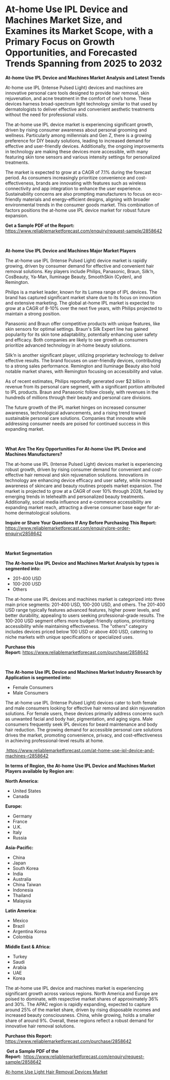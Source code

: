 <p><h1>At-home Use IPL Device and Machines Market Size, and Examines its Market Scope, with a Primary Focus on Growth Opportunities, and Forecasted Trends Spanning from 2025 to 2032</h1></p><p><strong>At-home Use IPL Device and Machines Market Analysis and Latest Trends</strong></p>
<p><p>At-home use IPL (Intense Pulsed Light) devices and machines are innovative personal care tools designed to provide hair removal, skin rejuvenation, and acne treatment in the comfort of one’s home. These devices harness broad-spectrum light technology similar to that used by dermatologists to deliver effective and convenient aesthetic treatments without the need for professional visits.</p><p>The at-home use IPL device market is experiencing significant growth, driven by rising consumer awareness about personal grooming and wellness. Particularly among millennials and Gen Z, there is a growing preference for DIY beauty solutions, leading to increased demand for effective and user-friendly devices. Additionally, the ongoing improvements in technology are making these devices more accessible, with many featuring skin tone sensors and various intensity settings for personalized treatments.</p><p>The market is expected to grow at a CAGR of 7.1% during the forecast period. As consumers increasingly prioritize convenience and cost-effectiveness, brands are innovating with features such as wireless connectivity and app integration to enhance the user experience. Sustainability concerns are also prompting manufacturers to focus on eco-friendly materials and energy-efficient designs, aligning with broader environmental trends in the consumer goods market. This combination of factors positions the at-home use IPL device market for robust future expansion.</p></p>
<p><strong>Get a Sample PDF of the Report:&nbsp;</strong> <a href="https://www.reliablemarketforecast.com/enquiry/request-sample/2858642?utm_campaign=3182&utm_medium=2&utm_source=Github&utm_content=ia&utm_term=12032025&utm_id=at-home-use-ipl-device-and-machines">https://www.reliablemarketforecast.com/enquiry/request-sample/2858642</a></p>
<p>&nbsp;</p>
<p><strong>At-home Use IPL Device and Machines Major Market Players</strong></p>
<p><p>The at-home use IPL (Intense Pulsed Light) device market is rapidly growing, driven by consumer demand for effective and convenient hair removal solutions. Key players include Philips, Panasonic, Braun, Silk’n, CosBeauty, Ya-Man, Iluminage Beauty, SmoothSkin (Cyden), and Remington.</p><p>Philips is a market leader, known for its Lumea range of IPL devices. The brand has captured significant market share due to its focus on innovation and extensive marketing. The global at-home IPL market is expected to grow at a CAGR of 8-10% over the next five years, with Philips projected to maintain a strong position.</p><p>Panasonic and Braun offer competitive products with unique features, like skin sensors for optimal settings. Braun's Silk Expert line has gained popularity for its skin tone adaptability, potentially enhancing user safety and efficacy. Both companies are likely to see growth as consumers prioritize advanced technology in at-home beauty solutions.</p><p>Silk’n is another significant player, utilizing proprietary technology to deliver effective results. The brand focuses on user-friendly devices, contributing to a strong sales performance. Remington and Iluminage Beauty also hold notable market shares, with Remington focusing on accessibility and value.</p><p>As of recent estimates, Philips reportedly generated over $2 billion in revenue from its personal care segment, with a significant portion attributed to IPL products. Braun and Panasonic follow closely, with revenues in the hundreds of millions through their beauty and personal care divisions.</p><p>The future growth of the IPL market hinges on increased consumer awareness, technological advancements, and a rising trend toward sustainable personal care solutions. Companies that innovate while addressing consumer needs are poised for continued success in this expanding market.</p></p>
<p>&nbsp;</p>
<p><strong>What Are The Key Opportunities For At-home Use IPL Device and Machines Manufacturers?</strong></p>
<p><p>The at-home use IPL (Intense Pulsed Light) devices market is experiencing robust growth, driven by rising consumer demand for convenient and cost-effective hair removal and skin rejuvenation solutions. Innovations in technology are enhancing device efficacy and user safety, while increased awareness of skincare and beauty routines propels market expansion. The market is projected to grow at a CAGR of over 10% through 2028, fueled by emerging trends in telehealth and personalized beauty treatments. Additionally, social media influence and e-commerce accessibility are expanding market reach, attracting a diverse consumer base eager for at-home dermatological solutions.</p></p>
<p><strong>Inquire or Share Your Questions If Any Before Purchasing This Report:</strong> <a href="https://www.reliablemarketforecast.com/enquiry/pre-order-enquiry/2858642?utm_campaign=3182&utm_medium=2&utm_source=Github&utm_content=ia&utm_term=12032025&utm_id=at-home-use-ipl-device-and-machines">https://www.reliablemarketforecast.com/enquiry/pre-order-enquiry/2858642</a></p>
<p>&nbsp;</p>
<p><strong>Market Segmentation</strong></p>
<p><strong>The At-home Use IPL Device and Machines Market Analysis by types is segmented into:</strong></p>
<p><ul><li>201-400 USD</li><li>100-200 USD</li><li>Others</li></ul></p>
<p><p>The at-home use IPL devices and machines market is categorized into three main price segments: 201-400 USD, 100-200 USD, and others. The 201-400 USD range typically features advanced features, higher power levels, and better durability, appealing to users seeking professional-grade results. The 100-200 USD segment offers more budget-friendly options, prioritizing accessibility while maintaining effectiveness. The "others" category includes devices priced below 100 USD or above 400 USD, catering to niche markets with unique specifications or specialized uses.</p></p>
<p><strong>Purchase this Report:&nbsp;</strong><a href="https://www.reliablemarketforecast.com/purchase/2858642?utm_campaign=3182&utm_medium=2&utm_source=Github&utm_content=ia&utm_term=12032025&utm_id=at-home-use-ipl-device-and-machines">https://www.reliablemarketforecast.com/purchase/2858642</a></p>
<p>&nbsp;</p>
<p><strong>The At-home Use IPL Device and Machines Market Industry Research by Application is segmented into:</strong></p>
<p><ul><li>Female Consumers</li><li>Male Consumers</li></ul></p>
<p><p>The at-home use IPL (Intense Pulsed Light) devices cater to both female and male consumers looking for effective hair removal and skin rejuvenation solutions. For female users, these devices primarily address concerns such as unwanted facial and body hair, pigmentation, and aging signs. Male consumers frequently seek IPL devices for beard maintenance and body hair reduction. The growing demand for accessible personal care solutions drives the market, promoting convenience, privacy, and cost-effectiveness in achieving professional-level results at home.</p></p>
<p><a href="https://www.reliablemarketforecast.com/at-home-use-ipl-device-and-machines-r2858642?utm_campaign=3182&utm_medium=2&utm_source=Github&utm_content=ia&utm_term=12032025&utm_id=at-home-use-ipl-device-and-machines">&nbsp;https://www.reliablemarketforecast.com/at-home-use-ipl-device-and-machines-r2858642</a></p>
<p><strong>In terms of Region, the At-home Use IPL Device and Machines Market Players available by Region are:</strong></p>
<p>
    <p> <strong> North America: </strong>
        <ul>
            <li>United States</li>
            <li>Canada</li>
        </ul>
        </p> 
    <p> <strong> Europe: </strong>
        <ul>
            <li>Germany</li>
            <li>France</li>
            <li>U.K.</li>
            <li>Italy</li>
            <li>Russia</li>
        </ul>
        </p> 
    <p> <strong> Asia-Pacific: </strong>
        <ul>
            <li>China</li>
            <li>Japan</li>
            <li>South Korea</li>
            <li>India</li>
            <li>Australia</li>
            <li>China Taiwan</li>
            <li>Indonesia</li>
            <li>Thailand</li>
            <li>Malaysia</li>
        </ul>
        </p> 
    <p> <strong> Latin America: </strong>
        <ul>
            <li>Mexico</li>
            <li>Brazil</li>
            <li>Argentina Korea</li>
            <li>Colombia</li>
        </ul>
        </p> 
    <p> <strong> Middle East & Africa: </strong>
        <ul>
            <li>Turkey</li>
            <li>Saudi</li>
            <li>Arabia</li>
            <li>UAE</li>
            <li>Korea</li>
        </ul>
    </p>
    </p>
<p><p>The at-home use IPL device and machines market is experiencing significant growth across various regions. North America and Europe are poised to dominate, with respective market shares of approximately 36% and 30%. The APAC region is rapidly expanding, expected to capture around 25% of the market share, driven by rising disposable incomes and increased beauty consciousness. China, while growing, holds a smaller share of around 9%. Overall, these regions reflect a robust demand for innovative hair removal solutions.</p></p>
<p><strong>Purchase this Report: </strong><a href="https://www.reliablemarketforecast.com/purchase/2858642?utm_campaign=3182&utm_medium=2&utm_source=Github&utm_content=ia&utm_term=12032025&utm_id=at-home-use-ipl-device-and-machines">https://www.reliablemarketforecast.com/purchase/2858642</a></p>
<p>&nbsp;<strong>Get a Sample PDF of the Report:&nbsp;&nbsp;</strong><a href="https://www.reliablemarketforecast.com/enquiry/request-sample/2858642?utm_campaign=3182&utm_medium=2&utm_source=Github&utm_content=ia&utm_term=12032025&utm_id=at-home-use-ipl-device-and-machines">https://www.reliablemarketforecast.com/enquiry/request-sample/2858642</a></p>
<p><strong></strong></p>
<p><p><a href="https://github.com/elodielamto06/Market-Research-Report-List-1/blob/main/at-home-use-light-hair-removal-devices-market.md?utm_campaign=3182&utm_medium=2&utm_source=Github&utm_content=ia&utm_term=12032025&utm_id=at-home-use-ipl-device-and-machines">At-home Use Light Hair Removal Devices Market</a></p></p>